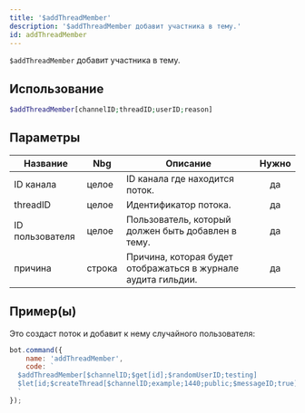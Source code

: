 ```yaml
---
title: '$addThreadMember'
description: '$addThreadMember добавит участника в тему.'
id: addThreadMember
---
```


`$addThreadMember` добавит участника в тему.

## Использование

```php
$addThreadMember[channelID;threadID;userID;reason]
```

## Параметры

| Название        | Nbg    | Описание                                                      | Нужно |
| --------------- | ------ | ------------------------------------------------------------- |:-----:|
| ID канала       | целое  | ID канала где находится поток.                                |  да   |
| threadID        | целое  | Идентификатор потока.                                         |  да   |
| ID пользователя | целое  | Пользователь, который должен быть добавлен в тему.            |  да   |
| причина         | строка | Причина, которая будет отображаться в журнале аудита гильдии. |  да   |

## Пример(ы)

Это создаст поток и добавит к нему случайного пользователя:

```javascript
bot.command({
    name: 'addThreadMember',
    code: `
  $addThreadMember[$channelID;$get[id];$randomUserID;testing]
  $let[id;$createThread[$channelID;example;1440;public;$messageID;true]]  
  `
});
```
